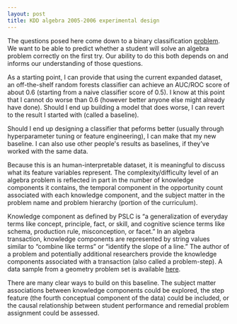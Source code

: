 ```yaml
---
layout: post
title: KDD algebra 2005-2006 experimental design
---
```


The questions posed here come down to a binary classification [problem](https://pslcdatashop.web.cmu.edu/KDDCup/rules.jsp). We want to be able to predict whether a student will solve an algebra problem correctly on the first try. Our ability to do this both depends on and informs our understanding of those questions. 

As a starting point, I can provide that using the current expanded dataset, an off-the-shelf random forests classifier can achieve an AUC/ROC score of about 0.6 (starting from a naive classifier score of 0.5). I know at this point that I cannot do worse than 0.6 (however better anyone else might already have done). Should I end up building a model that does worse, I can revert to the result I started with (called a baseline). 

Should I end up designing a classifier that peforms better (usually through hyperparameter tuning or feature engineering), I can make that my new baseline. I can also use other people's results as baselines, if they've worked with the same data. 

Because this is an human-interpretable dataset, it is meaningful to discuss what its feature variables represent. The complexity/difficulty level of an algebra problem is reflected in part in the number of knowledge components it contains, the temporal component in the opportunity count associated with each knowledge component, and the subject matter in the problem name and problem hierarchy (portion of the curriculum). 

Knowledge component as defined by PSLC is “a generalization of everyday terms like concept, principle, fact, or skill, and cognitive science terms like schema, production rule, misconception, or facet.” In an algebra transaction, knowledge components are represented by string values similar to “combine like terms” or “identify the slope of a line.” The author of a problem and potentially additional researchers provide the knowledge components associated with a transaction (also called a problem-step). A data sample from a geometry problem set is available [here](https://pslcdatashop.web.cmu.edu/KDDCup/rules_data_format.jsp#table-1).

There are many clear ways to build on this baseline. The subject matter associations between knowledge components could be explored, the step feature (the fourth conceptual component of the data) could be included, or the causal relationship between student performance and remedial problem assignment could be assessed.



